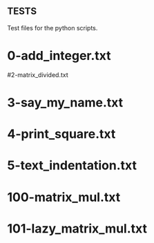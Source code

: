 ## TESTS
Test files for the python scripts.

# 0-add_integer.txt


#2-matrix_divided.txt

# 3-say_my_name.txt


# 4-print_square.txt


# 5-text_indentation.txt


# 100-matrix_mul.txt


# 101-lazy_matrix_mul.txt



